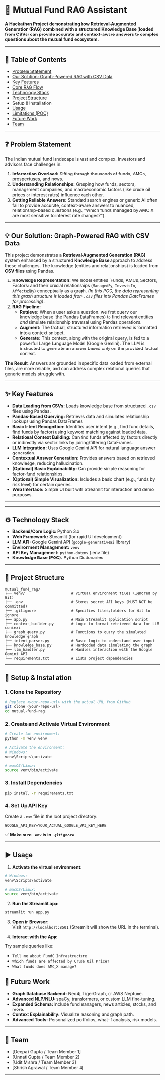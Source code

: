 # 🧠 Mutual Fund RAG Assistant

**A Hackathon Project demonstrating how Retrieval-Augmented Generation (RAG) combined with a structured Knowledge Base (loaded from CSVs) can provide accurate and context-aware answers to complex questions about the mutual fund ecosystem.**

---

## 📝 Table of Contents

*   [Problem Statement](#problem-statement)
*   [Our Solution: Graph-Powered RAG with CSV Data](#our-solution-graph-powered-rag-with-csv-data)
*   [Key Features](#key-features)
*   [Core RAG Flow](#core-rag-flow)
*   [Technology Stack](#technology-stack)
*   [Project Structure](#project-structure)
*   [Setup & Installation](#setup--installation)
*   [Usage](#usage)
*   [Limitations (POC)](#limitations-poc)
*   [Future Work](#future-work)
*   [Team](#team)

---

## ❓ Problem Statement

The Indian mutual fund landscape is vast and complex. Investors and advisors face challenges in:

1.  **Information Overload:** Sifting through thousands of funds, AMCs, prospectuses, and news.
2.  **Understanding Relationships:** Grasping how funds, sectors, management companies, and macroeconomic factors (like crude oil prices or interest rates) influence each other.
3.  **Getting Reliable Answers:** Standard search engines or generic AI often fail to provide accurate, context-aware answers to nuanced, relationship-based questions (e.g., "Which funds managed by AMC X are most sensitive to interest rate changes?").

---

## 💡 Our Solution: Graph-Powered RAG with CSV Data

This project demonstrates a **Retrieval-Augmented Generation (RAG)** system enhanced by a structured **Knowledge Base** approach to address these challenges. The knowledge (entities and relationships) is loaded from **CSV files** using Pandas.

1.  **Knowledge Representation:** We model entities (Funds, AMCs, Sectors, Factors) and their crucial relationships (`ManagedBy`, `InvestsIn`, `AffectedBy`) conceptually as a graph. *(In this POC, the data representing this graph structure is loaded from `.csv` files into Pandas DataFrames for processing)*.
2.  **RAG Pipeline:**
    *   **Retrieve:** When a user asks a question, we first query our knowledge base (the Pandas DataFrames) to find relevant entities *and* simulate relationship traversal using Pandas operations.
    *   **Augment:** The factual, structured information retrieved is formatted into a context snippet.
    *   **Generate:** This context, along with the original query, is fed to a powerful Large Language Model (Google Gemini). The LLM is instructed to generate an answer based *only* on the provided factual context.

**The Result:** Answers are grounded in specific data loaded from external files, are more reliable, and can address complex relational queries that generic models struggle with.

---

## ✨ Key Features

*   **Data Loading from CSVs:** Loads knowledge base from structured `.csv` files using Pandas.
*   **Pandas-Based Querying:** Retrieves data and simulates relationship lookups using Pandas DataFrames.
*   **Basic Intent Recognition:** Identifies user intent (e.g., find fund details, find funds by factor) using keyword matching against loaded data.
*   **Relational Context Building:** Can find funds affected by factors directly or indirectly via sector links by joining/filtering DataFrames.
*   **LLM Integration:** Uses Google Gemini API for natural language answer generation.
*   **Contextual Answer Generation:** Provides answers based on retrieved knowledge, reducing hallucination.
*   **(Optional) Basic Explainability:** Can provide simple reasoning for factor-fund relationships.
*   **(Optional) Simple Visualization:** Includes a basic chart (e.g., funds by risk level) for certain queries.
*   **Web Interface:** Simple UI built with Streamlit for interaction and demo purposes.

---


---

## ⚙️ Technology Stack

- **Backend/Core Logic:** Python 3.x  
- **Web Framework:** Streamlit (for rapid UI development)  
- **LLM API:** Google Gemini API (`google-generativeai` library)  
- **Environment Management:** `venv`  
- **API Key Management:** `python-dotenv` (.env file)  
- **Knowledge Base (POC):** Python Dictionaries  

---

## 📁 Project Structure

```
mutual_fund_rag/
├── venv/                     # Virtual environment files (Ignored by Git)
├── .env                      # Stores secret API keys (MUST NOT be committed)
├── .gitignore                # Specifies files/folders for Git to ignore
├── app.py                    # Main Streamlit application script
├── context_builder.py        # Logic to format retrieved data for LLM context
├── graph_query.py            # Functions to query the simulated knowledge graph
├── intent_parser.py          # Basic logic to understand user input
├── knowledge_base.py         # Hardcoded data simulating the graph
├── llm_handler.py            # Handles interaction with the Google Gemini API
└── requirements.txt          # Lists project dependencies
```

---

## 🚀 Setup & Installation

### 1. Clone the Repository

```bash
# Replace <your-repo-url> with the actual URL from GitHub
git clone <your-repo-url>
cd mutual-fund-rag
```

### 2. Create and Activate Virtual Environment

```bash
# Create the environment:
python -m venv venv

# Activate the environment:
# Windows:
venv\Scripts\activate

# macOS/Linux:
source venv/bin/activate
```

### 3. Install Dependencies

```bash
pip install -r requirements.txt
```

### 4. Set Up API Key

Create a `.env` file in the root project directory:

```dotenv
GOOGLE_API_KEY=YOUR_ACTUAL_GOOGLE_API_KEY_HERE
```

✅ **Make sure `.env` is in `.gitignore`**

---

## ▶️ Usage

1. **Activate the virtual environment:**

```bash
# Windows:
venv\Scripts\activate

# macOS/Linux:
source venv/bin/activate
```

2. **Run the Streamlit app:**

```bash
streamlit run app.py
```

3. **Open in Browser:**  
Visit `http://localhost:8501` (Streamlit will show the URL in the terminal).

4. **Interact with the App:**

Try sample queries like:

- `Tell me about FundC Infrastructure`
- `Which funds are affected by Crude Oil Price?`
- `What funds does AMC_X manage?`

## 🌱 Future Work

- **Graph Database Backend:** Neo4j, TigerGraph, or AWS Neptune.
- **Advanced NLP/NLU:** spaCy, transformers, or custom LLM fine-tuning.
- **Expanded Schema:** Include fund managers, news articles, stocks, and more.
- **Context Explainability:** Visualize reasoning and graph path.
- **Advanced Tools:** Personalized portfolios, what-if analysis, risk models.

---

## 👥 Team

- [Deepali Gupta / Team Member 1]
- [Unnati Gupta / Team Member 2]
- [Udit Mishra / Team Member 3]
- [Shrish Agrawal / Team Member 4]

---
